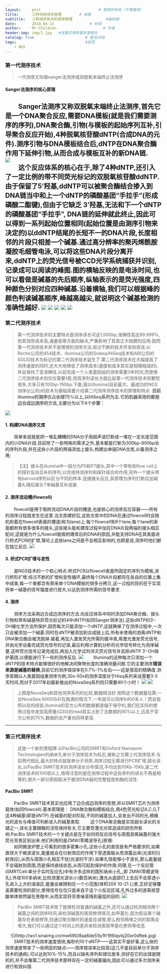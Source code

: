 ```yaml
---
layout:     post   				          # 使用的布局（不需要改）
title:      三种测序技术原理		# 标题 
subtitle:   三种测序技术的简单原理               #副标题
date:       2018-04-21			      # 时间
author:     Mr.Children						# 作者
header-img: img/1.jpg 	#这篇文章标题背景图片
catalog: true 						# 是否归档
tags:								#标签
    - NGS
---
```


### 第一代测序技术
>一代测序又叫做sanger法测序或双脱氧末端终止法测序

#### Sanger法测序的核心原理
&emsp;&emsp;Sanger法测序又称双脱氧末端终止法测序,首先它是一个DNA聚合反应,需要DNA模板(就是我们需要测序的序列),DNA聚合酶,引物(与模板的起始序列互补,引导聚合反应开始),4种脱氧核苷酸dNTP(合成DNA的元件).测序引物与DNA模板结合后,dNTP在DNA聚合酶作用下延伸引物,从而合成与模板互补的新DNA链.  
![](http://wx3.sinaimg.cn/mw690/8aa6de51ly1fr1fqym0mjj20to057acm.jpg)  
&emsp;&emsp;这个反应体系的核心在于,除了4种dNTP,还引入了一定比例的带不同荧光标记的双脱氧核苷酸ddNTP.由于保留了5’羟基,ddNTP可以被聚合酶结合掺入到DNA链当中和上一个dNTP的磷酸基团“手拉手”(形成磷酸二酯键),但由于它缺乏 3’羟基,无法和下一个dNTP的磷酸基团“手拉手”, DNA链的延伸就此终止,因此可以得到一系列起始位置相同(起始位置是由测序引物来决定的)以ddNTP结尾的长短不一的DNA片段,长度相邻的片段只相差一个碱基.通过高分辨率的聚丙烯酰胺凝胶毛细管电泳,可以将这些DNA片段分离开来,ddNTP上的荧光信号被CCD光学系统捕获并识别,记录成可以阅读的峰图.图的横轴反映的是电泳时间,也可以看做是碱基的先后顺序,纵轴表示的是荧光强度,四种颜色分别对应四种碱基.沿着横轴,我们可以根据峰的颜色判读碱基顺序,峰越高越尖,就说明这个碱基检测的准确性越好.
![](http://wx3.sinaimg.cn/mw690/8aa6de51ly1fr1fr1wvt2j20wf0i0tgz.jpg)
![](http://wx4.sinaimg.cn/mw690/8aa6de51ly1fr1fr5dqcrj20qf0lrn6q.jpg)
![](http://wx1.sinaimg.cn/mw690/8aa6de51ly1fr1fr85tioj20me0d476m.jpg)
![](http://wx4.sinaimg.cn/mw690/8aa6de51ly1fr1frbrcrwj212h0l6wk9.jpg)
![](http://wx2.sinaimg.cn/mw690/8aa6de51ly1fr1fs3rf99j20tw0m7jxo.jpg)
----
### 第二代测序技术
>第一代测序技术的主要特点是测序读长可达1,000bp,准确性高达99.999%,但其测序成本高,通量低等方面的缺点,严重影响了其真正大规模的应用.因而第一代测序技术并不是理想的测序方法.经过不断的技术开发和改进,以Roche公司的454技术、illumina公司的Solexa/HiSeq技术和ABI公司的SOLID技术为标记的第二代测序技术诞生了.第二代测序技术在大幅提高了测序速度的同时,还大大地降低了测序成本(速度和成本其实是相辅相成的),并且保持了高准确性,以前完成一个人类基因组的测序需要3年时间,而使用二代测序技术则仅仅需要1周,但其序列读长方面比起第一代测序技术则要短很多,大多只有100bp-150bp.下面,我以illumina(目前最大、最成功的NGS测序仪公司)的技术为基础简要介绍第二代测序测序技术的原理和特点.
>**目前illumina的测序仪占全球75%以上,以HiSeq系列为主.它的机器采用的都是边合成边测序的方法,主要分为以下4个步骤：**

![](http://wx1.sinaimg.cn/mw690/8aa6de51ly1fr1fs78q9tj20vw0h6dn7.jpg)
#### 1. 构建DNA测序文库
&emsp;&emsp;简单来说就是把一堆乱糟糟的DNA分子用超声波打断成一堆在一定长度范围内的小DNA片段.目前除了一些特殊的需求之外,基本都是打断为300bp-800bp长的序列片段,并在这些小片段的两端添加上接头,构建出单链DNA文库,以备测序之用;
>【注】接头在illumina中一般分为P5和P7接头,其中一个带有和flow cell上的探针反向互补的序列,以完成待测序列和探针结合的作用,另外一个接头带有barcord序列以区分不同的样本.连接接头反应,其原理为序列打断后加碱基A,随后接头T单碱基互补连接.

#### 2. 测序流动槽(flowcell)
&emsp;&emsp;flowcell是用于吸附流动DNA片段的槽道,也是核心的测序反应容器——所有的测序过程就发生在这里.当文库建好后,这些文库中的DNA在通过flowcell时会随机附着在flowcell表面的槽道(称为lane)上.每个flowcell有8个lane,每个lane的表面都附有很多很多的接头,这些接头能和建库过程中加在DNA片段两端的接头相互配对,这就是为什么flowcell能吸附建库后的DNA的原因,并能支持DNA在其表面进行桥式PCR的扩增,理论上这些lane之间是不会相互影响的,也即是说,测序时他们都在独立反应.
![](http://wx2.sinaimg.cn/mw690/8aa6de51ly1fr1fsb8tgrj20uv0dv44t.jpg)
#### 3. 桥式PCR扩增与变性
&emsp;&emsp;是NGS技术的一个核心特点.桥式PCR以flowcell表面所固定的序列为模板,进行桥形扩增.经过不断的扩增和变性循环,最终每个DNA片段都将在各自的位置上集中成束,每一个束都含有原来单个DNA模板的很多分拷贝,这一过程的目的在于实现将单一碱基的信号强度进行放大,以达到测序所需的信号要求.
#### 4. 测序
&emsp;&emsp;测序方法采用边合成边测序的方法.向反应体系中同时添加DNA聚合酶、接头引物和带有碱基特异荧光标记的4中dNTP(如同Sanger测序法).这些dNTP的3’-OH被化学方法所保护,因而每次只能添加一个dNTP,这就确保了在测序过程中,一次只会被添加一个碱基.同时在dNTP被添加到合成链上后,所有未使用的游离dNTP和DNA聚合酶会被洗脱掉.接着,再加入激发荧光所需的缓冲液,用激光激发荧光信号,并由光学设备完成荧光信号的记录,最后利用计算机分析将光学信号转化为测序碱基.这样荧光信号记录完成后,再加入化学试剂淬灭荧光信号并去除dNTP 3’-OH保护基团,以便能进行下一轮的测序反应.
![](http://wx1.sinaimg.cn/mw690/8aa6de51ly1fr1fsecl80j21830dqn5n.jpg)
&emsp;&emsp;Illumina的这种每次只添加一个dNTP的技术特点能够很好的地解决同聚物长度的准确测量问题.它的主要测序**错误来源是碱基的替换**,目前它的测序错误率在0.7%-1%左右——这是很高的精确度.测序周期以人类基因组重测序为例,30x-50x的测序深度对于Hisq系列来说需要3-5天时间,而对于2017年初最新推出的NovaSeq系列则只需要40个小时！
![](http://wx1.sinaimg.cn/mw690/8aa6de51ly1fr1fshgj4tj20u008i44b.jpg)
![](http://wx4.sinaimg.cn/mw690/8aa6de51ly1fr1ft0aqxsj20uj0f3ae9.jpg)
>上图是NovaSeq和其他测序系列的比较,数据相当好.按照这个数据量估算,一台NovaSeq 6000(S4)在跑满的情况下,一年就可以测序6400多人！而且按照以往的经验,illumina的官方公布的数据都是偏于保守的,我们在实际的使用过程中发现高质量(Q30)的read其实占到了总数据的90%以上,远高于官方公布的75%,数据的总产量也同样更高.

****
### 第三代测序技术
>这是一个新的里程碑.以PacBio公司的SMRT和Oxford Nanopore Technologies的纳米孔单分子测序技术为标志,被称之为第三代测序技术.与前两代相比,最大的特点就是单分子测序,测序过程无需进行PCR扩增,超长读长,以PacBio SMRT技术的测序读长分布情况,平均达到10Kb-15Kb,是二代测序技术的100倍以上,值得注意的是在测序过程中这些序列的读长不再是相等的,很大一部分原因取决于被测DNA链的完整程度和酶的活性.

#### PacBio SMRT
&emsp;&emsp;PacBio SMRT技术其实也应用了边合成边测序的思想,并以SMRT芯片为测序载体(如同flowcell).基本原理是： DNA聚合酶和模板结合,用4色荧光标记A,C,G,T这4种碱基(即是dNTP).在碱基的配对阶段,不同的碱基加入,会发出不同的光,根据光的波长与峰值可判断进入的碱基类型.
&emsp;&emsp;这个DNA聚合酶是实现超长读长的关键之一,读长主要跟酶的活性保持有关,它主要受激光对其造成的损伤所影响.PacBio SMRT技术的一个关键点是在于如何将反应信号与周围游离碱基的强大荧光背景区别出来.他们利用的是ZMW(零模波导孔)原理:  
&emsp;&emsp;如同微波炉壁上可看到的很多密集小孔.这些小孔的直径是有严格要求的,如果直径大于微波波长,能量就会在衍射效应的作用下穿透面板从而泄露出来(光波的衍射效应),从而与周围小孔相互干扰(光波的干涉).如果孔径能够小于波长,那么能量就不会辐射到周围,而是保持直线状态,从而可起到保护的作用.同理,在一个反应管(SMRTCell:单分子实时反应孔)中有许多这样的圆形纳米小孔,,即 ZMW(零模波导孔),外径100多纳米,比检测激光波长小(数百纳米),激光从底部打上去后不会穿透小孔进入上方的溶液区,能量会被限制在一个小范围(体积20X 10-21 L)里,正好足够覆盖需要检测的部分,使得信号仅仅只是来自于这个小反应区域,孔外过多的游离核苷酸单体依然留在黑暗中,从而实现将背景噪音降到最低的目的.
![](http://wx1.sinaimg.cn/mw690/8aa6de51ly1fr1ft3h71oj20p007qgr7.jpg)
>PacBio SMRT技术除了能够检测普通的碱基之外,还可以通过检测相邻两个碱基之间的测序时间,来检测碱基的表观修饰情况,如甲基化.因为假设某个碱基存在表观修饰,则通过聚合酶时的速度会减慢,那么相邻两峰之间的距离会增大,我们可以通过这个时间上的差异来检测表观甲基化修饰等信息.

<div align=center>
![](http://wx1.sinaimg.cn/mw690/8aa6de51ly1fr1ft6lqvkj20or0dftek.jpg)
</div>
&emsp;&emsp;SMRT技术的测序速度很快,每秒约10个dNTP——这其实不是好事,这么快的测序速度带来了一些明显的缺点——测序错误率比较高(这几乎是目前单分子测序技术的通病),可以达到10%-15%,而且以缺失序列和错位居多,但好在它的出错是随机的,并不会像第二代测序技术那样存在一定的碱基偏向,因此可以通过多次测序来进行有效纠错.